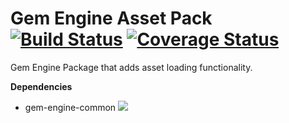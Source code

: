 # Gem Engine Asset Pack [![Build Status](https://travis-ci.org/Ughuuu/gem-engine-asset-pack.svg?branch=master)](https://travis-ci.org/Ughuuu/gem-engine-asset-pack) [![Coverage Status](https://coveralls.io/repos/github/Ughuuu/gem-engine-asset-pack/badge.svg?branch=master&service=github)](https://coveralls.io/github/Ughuuu/gem-engine-asset-pack?branch=master)

Gem Engine Package that adds asset loading functionality.

**Dependencies**
- gem-engine-common [![](https://github.com/Ughuuu/ughuuu.github.io/blob/master/assets/gemText.png)](https://github.com/Ughuuu/gem-engine-common/)
